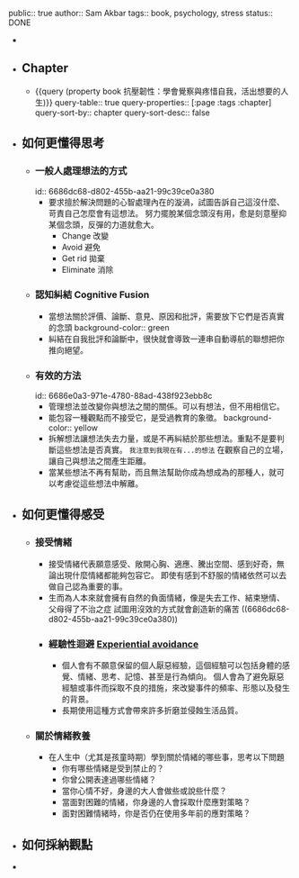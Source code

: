 public:: true
author:: Sam Akbar
tags:: book, psychology, stress
status:: DONE

-
- ## Chapter
	- {{query (property book 抗壓韌性：學會覺察與疼惜自我，活出想要的人生)}}
	  query-table:: true
	  query-properties:: [:page :tags :chapter]
	  query-sort-by:: chapter
	  query-sort-desc:: false
- ## 如何更懂得思考
	- ### 一般人處理想法的方式
	  id:: 6686dc68-d802-455b-aa21-99c39ce0a380
		- 要求擅於解決問題的心智處理內在的漩渦，試圖告訴自己這沒什麼、苛責自己怎麼會有這想法。
		  努力擺脫某個念頭沒有用，愈是刻意壓抑某個念頭，反彈的力道就愈大。
			- Change 改變
			- Avoid 避免
			- Get rid 拋棄
			- Eliminate 消除
	- ### 認知糾結 Cognitive Fusion
		- 當想法關於評價、論斷、意見、原因和批評，需要放下它們是否真實的念頭
		  background-color:: green
		- 糾結在自我批評和論斷中，很快就會導致一連串自動導航的聯想把你推向絕望。
	- ### 有效的方法
	  id:: 6686e0a3-971e-4780-88ad-438f923ebb8c
		- 管理想法並改變你與想法之間的關係。可以有想法，但不用相信它。
		- 能包容一種觀點而不接受它，是受過教育的象徵。
		  background-color:: yellow
		- 拆解想法讓想法失去力量，或是不再糾結於那些想法。重點不是要判斷這些想法是否真實。
		  `我注意到我現在有...的想法`
		  在觀察自己的立場，讓自己與想法之間產生距離。
		- 當某些想法不再有幫助，而且無法幫助你成為想成為的那種人，就可以考慮從這些想法中解離。
- ## 如何更懂得感受
	- ### 接受情緒
		- 接受情緒代表願意感受、敞開心胸、適應、騰出空間、感到好奇，無論出現什麼情緒都能夠包容它。
		  即使有感到不舒服的情緒依然可以去做自己認為重要的事。
		- 生而為人本來就會擁有自然的負面情緒，像是失去工作、結束戀情、父母得了不治之症
		  試圖用沒效的方式就會創造新的痛苦 ((6686dc68-d802-455b-aa21-99c39ce0a380))
		- ### 經驗性迴避 [Experiential avoidance](((6686e82e-9097-4bef-ad09-16ad6259f7b6)))
			- 個人會有不願意保留的個人厭惡經驗，這個經驗可以包括身體的感覺、情緒、思考、記憶、甚至是行為傾向。
			  個人會為了避免厭惡經驗或事件而採取不良的措施，來改變事件的頻率、形態以及發生的背景。
			- 長期使用這種方式會帶來許多折磨並侵蝕生活品質。
	- ### 關於情緒教養
		- 在人生中（尤其是孩童時期）學到關於情緒的哪些事，思考以下問題
			- 你有哪些情緒是受到禁止的？
			- 你曾公開表達過哪些情緒？
			- 當你心情不好，身邊的大人會做些或說些什麼？
			- 當面對困難的情緒，你身邊的人會採取什麼應對策略？
			- 面對困難情緒時，你是否仍在使用多年前的應對策略？
- ## 如何採納觀點
-